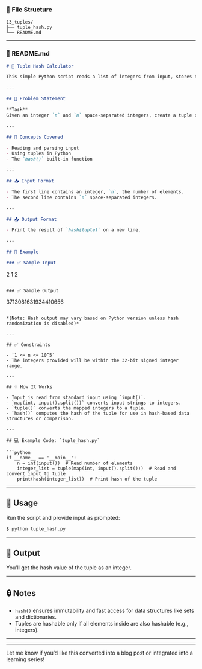 ### 📁 File Structure

```
13_tuples/
├── tuple_hash.py
└── README.md
```

---

### 📄 README.md

```markdown
# 🧮 Tuple Hash Calculator

This simple Python script reads a list of integers from input, stores them in a tuple, and prints the hash of the tuple using Python's built-in `hash()` function.

---

## 📝 Problem Statement

**Task**  
Given an integer `n` and `n` space-separated integers, create a tuple of those integers. Then compute and print the result of `hash(tuple)`.

---

## 🧠 Concepts Covered

- Reading and parsing input
- Using tuples in Python
- The `hash()` built-in function

---

## 📥 Input Format

- The first line contains an integer, `n`, the number of elements.
- The second line contains `n` space-separated integers.

---

## 📤 Output Format

- Print the result of `hash(tuple)` on a new line.

---

## 🧾 Example

### ✅ Sample Input
```

2
1 2

```

### ✅ Sample Output
```

3713081631934410656

````

*(Note: Hash output may vary based on Python version unless hash randomization is disabled)*

---

## ✅ Constraints

- `1 <= n <= 10^5`
- The integers provided will be within the 32-bit signed integer range.

---

## 💡 How It Works

- Input is read from standard input using `input()`.
- `map(int, input().split())` converts input strings to integers.
- `tuple()` converts the mapped integers to a tuple.
- `hash()` computes the hash of the tuple for use in hash-based data structures or comparison.

---

## 💻 Example Code: `tuple_hash.py`

```python
if __name__ == '__main__':
    n = int(input())  # Read number of elements
    integer_list = tuple(map(int, input().split()))  # Read and convert input to tuple
    print(hash(integer_list))  # Print hash of the tuple
````

---

## 📌 Usage

Run the script and provide input as prompted:

```bash
$ python tuple_hash.py
```

---

## 🏁 Output

You’ll get the hash value of the tuple as an integer.

---

## 🔒 Notes

* `hash()` ensures immutability and fast access for data structures like sets and dictionaries.
* Tuples are hashable only if all elements inside are also hashable (e.g., integers).

---

---

Let me know if you’d like this converted into a blog post or integrated into a learning series!
```
